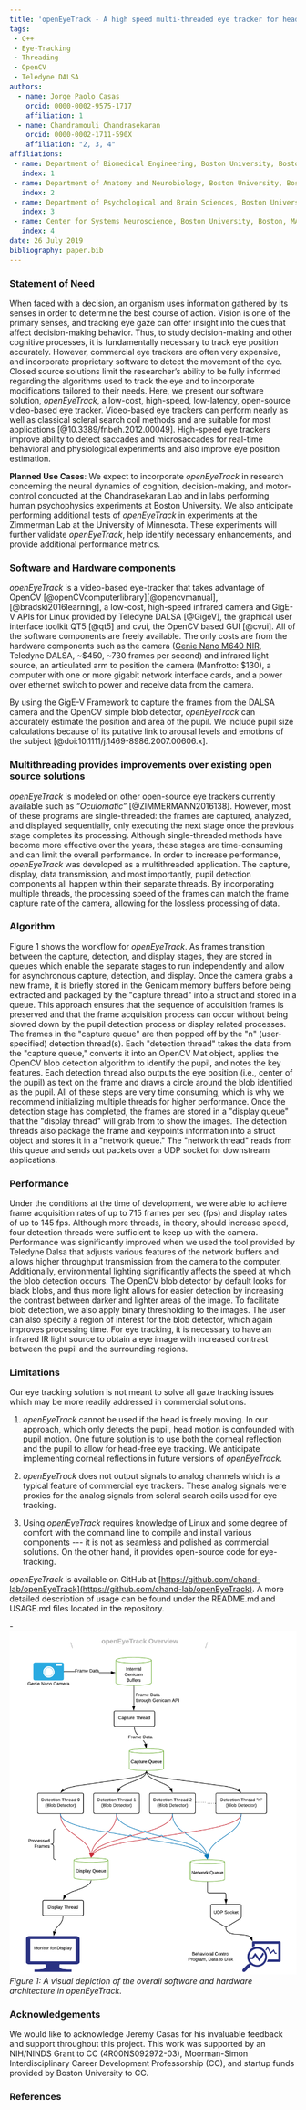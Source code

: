 ```yaml
---
title: 'openEyeTrack - A high speed multi-threaded eye tracker for head-fixed applications'
tags:
 - C++
 - Eye-Tracking
 - Threading
 - OpenCV
 - Teledyne DALSA
authors:
  - name: Jorge Paolo Casas
    orcid: 0000-0002-9575-1717
    affiliation: 1
  - name: Chandramouli Chandrasekaran
    orcid: 0000-0002-1711-590X
    affiliation: "2, 3, 4"
affiliations:
 - name: Department of Biomedical Engineering, Boston University, Boston, MA 02215, USA
   index: 1
 - name: Department of Anatomy and Neurobiology, Boston University, Boston, MA 02118, USA
   index: 2
 - name: Department of Psychological and Brain Sciences, Boston University, Boston, MA 02215, USA
   index: 3
 - name: Center for Systems Neuroscience, Boston University, Boston, MA 02215, USA
   index: 4
date: 26 July 2019
bibliography: paper.bib
---
```


### Statement of Need

When faced with a decision, an organism uses information gathered by its senses in order to determine the best course of action. Vision is one of the primary senses, and tracking eye gaze can offer insight into the cues that affect decision-making behavior. Thus, to study decision-making and other cognitive processes, it is fundamentally necessary to track eye position accurately. However, commercial eye trackers are often very expensive, and incorporate proprietary software to detect the movement of the eye. Closed source solutions limit the researcher’s ability to be fully informed regarding the algorithms used to track the eye and to incorporate modifications tailored to their needs. Here, we present our software solution, _openEyeTrack_, a low-cost, high-speed, low-latency, open-source video-based eye tracker. Video-based eye trackers can perform nearly as well as classical scleral search coil methods and are suitable for most applications [@10.3389/fnbeh.2012.00049]. High-speed eye trackers improve ability to detect saccades and microsaccades for real-time behavioral and physiological experiments and also improve eye position estimation.

**Planned Use Cases**: We expect to incorporate _openEyeTrack_ in research concerning the neural dynamics of cognition, decision-making, and motor-control conducted at the Chandrasekaran Lab and in labs performing human psychophysics experiments at Boston University. We also anticipate performing additional tests of _openEyeTrack_ in experiments at the Zimmerman Lab at the University of Minnesota. These experiments will further validate _openEyeTrack_, help identify necessary enhancements, and provide additional performance metrics.


### Software and Hardware components 

_openEyeTrack_ is a video-based eye-tracker that takes advantage of OpenCV [@openCVcomputerlibrary][@opencvmanual],[@bradski2016learning], a low-cost, high-speed infrared camera and GigE-V APIs for Linux provided by Teledyne DALSA [@GigeV], the graphical user interface toolkit QT5 [@qt5] and cvui, the OpenCV based GUI [@cvui]. All of the software components are freely available. The only costs are from the hardware components such as the camera ([Genie Nano M640 NIR](https://www.teledynedalsa.com/en/products/imaging/cameras/genie-nano-1gige/), Teledyne DALSA, ~$450, ~730 frames per second) and infrared light source, an articulated arm to position the camera (Manfrotto: $130), a computer with one or more gigabit network interface cards, and a power over ethernet switch to power and receive data from the camera. 

By using the GigE-V Framework to capture the frames from the DALSA camera and the OpenCV simple blob detector, _openEyeTrack_ can accurately estimate the position and area of the pupil. We include pupil size calculations because of its putative link to arousal levels and emotions of the subject [@doi:10.1111/j.1469-8986.2007.00606.x]. 

### Multithreading provides improvements over existing open source solutions

_openEyeTrack_ is modeled on other open-source eye trackers currently available such as _“Oculomatic”_ [@ZIMMERMANN2016138]. However, most of these programs are single-threaded: the frames are captured, analyzed, and displayed sequentially, only executing the next stage once the previous stage completes its processing. Although single-threaded methods have become more effective over the years, these stages are time-consuming and can limit the overall performance. In order to increase performance, _openEyeTrack_ was developed as a multithreaded application. The capture, display, data transmission, and most importantly, pupil detection components all happen within their separate threads. By incorporating multiple threads, the processing speed of the frames can match the frame capture rate of the camera, allowing for the lossless processing of data.


### Algorithm

Figure 1 shows the workflow for _openEyeTrack_. As frames transition between the capture, detection, and display stages, they are stored in queues which enable the separate stages to run independently and allow for asynchronous capture, detection, and display. Once the camera grabs a new frame, it is briefly stored in the Genicam memory buffers before being extracted and packaged by the "capture thread" into a struct and stored in a queue. This approach ensures that the sequence of acquisition frames is preserved and that the frame acquisition process can occur without being slowed down by the pupil detection process or display related processes. The frames in the "capture queue" are then popped off by the "n" (user-specified) detection thread(s). Each "detection thread" takes the data from the "capture queue," converts it into an OpenCV Mat object, applies the OpenCV blob detection algorithm to identify the pupil, and notes the key features. Each detection thread also outputs the eye position (i.e., center of the pupil) as text on the frame and draws a circle around the blob identified as the pupil. All of these steps are very time consuming, which is why we recommend initializing multiple threads for higher performance. Once the detection stage has completed, the frames are stored in a "display queue" that the "display thread" will grab from to show the images. The detection threads also package the frame and keypoints information into a struct object and stores it in a "network queue." The "network thread" reads from this queue and sends out packets over a UDP socket for downstream applications.

 
### Performance 

Under the conditions at the time of development, we were able to achieve frame acquisition rates of up to 715 frames per sec (fps) and display rates of up to 145 fps. Although more threads, in theory, should increase speed, four detection threads were sufficient to keep up with the camera. Performance was significantly improved when we used the tool provided by Teledyne Dalsa that adjusts various features of the network buffers and allows higher throughput transmission from the camera to the computer. Additionally, environmental lighting significantly affects the speed at which the blob detection occurs. The OpenCV blob detector by default looks for black blobs, and thus more light allows for easier detection by increasing the contrast between darker and lighter areas of the image. To facilitate blob detection, we also apply binary thresholding to the images. The user can also specify a region of interest for the blob detector, which again improves processing time. For eye tracking, it is necessary to have an infrared IR light source to obtain a eye image with increased contrast between the pupil and the surrounding regions.

### Limitations

Our eye tracking solution is not meant to solve all gaze tracking issues which may be more readily addressed in commercial solutions. 

1. _openEyeTrack_ cannot be used if the head is freely moving. In our approach, which only detects the pupil, head motion is confounded with pupil motion. One future solution is to use both the corneal reflection and the pupil to allow for head-free eye tracking. We anticipate implementing corneal reflections in future versions of _openEyeTrack_.

2. _openEyeTrack_ does not output signals to analog channels which is a typical feature of commercial eye trackers. These analog signals were proxies for the analog signals from scleral search coils used for eye tracking. 

3. Using _openEyeTrack_ requires knowledge of Linux and some degree of comfort with the command line to compile and install various components --- it is not as seamless and polished as commercial solutions. On the other hand, it provides open-source code for eye-tracking.

_openEyeTrack_ is available on GitHub at [https://github.com/chand-lab/openEyeTrack](https://github.com/chand-lab/openEyeTrack). A more detailed description of usage can be found under the README.md and USAGE.md files located in the repository. 


-![Fidgit deposited in figshare.](openEyeTrack_Overview(1).png)
*Figure 1: A visual depiction of the overall software and hardware architecture in openEyeTrack.* 

### Acknowledgements

We would like to acknowledge Jeremy Casas for his invaluable feedback and support throughout this project. This work was supported by an NIH/NINDS Grant to CC (4R00NS092972-03), Moorman-Simon Interdisciplinary Career Development Professorship (CC), and startup funds provided by Boston University to CC.

### References
